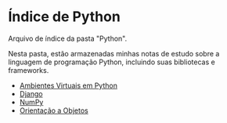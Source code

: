 # Índice de Python

Arquivo de índice da pasta "Python".

Nesta pasta, estão armazenadas minhas notas de estudo sobre a linguagem de programação Python, incluindo suas bibliotecas e frameworks.

- [Ambientes Virtuais em Python](Ambientes%20Virtuais%20em%20Python.md)
- [Django](Django.md)
- [NumPy](NumPy.md)
- [Orientação a Objetos](Orientação%20a%20Objetos.md)
